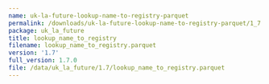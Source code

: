 ```yaml
---
name: uk-la-future-lookup-name-to-registry-parquet
permalink: /downloads/uk-la-future-lookup-name-to-registry-parquet/1_7
package: uk_la_future
title: lookup_name_to_registry
filename: lookup_name_to_registry.parquet
version: '1.7'
full_version: 1.7.0
file: /data/uk_la_future/1.7/lookup_name_to_registry.parquet
---
```

